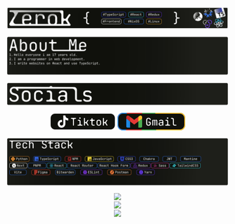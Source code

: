 <div align="center">

![](Frame%2024Header.svg)

</div>


<div align="center">

![](Frame%2025AboutMe.svg)

</div>


<div align="center">

![](Frame%2027Socials.svg)

</div>



<div align="center">

[![Alt Text](Button%20ContainerTiktok.svg)](https://your-link-here.com)
[![Alt Text](Button%20Container.svg)](mailto:swiftkey382@gmail.com)

</div>


<div align="center">

![](Frame%2028Tech.svg)

</div>


[//]: # (## 🌐 Socials:)

[//]: # ([![TikTok]&#40;https://img.shields.io/badge/TikTok-%23000000.svg?logo=TikTok&logoColor=white&#41;]&#40;https://tiktok.com/@zerok_cell&#41; [![email]&#40;https://img.shields.io/badge/Email-D14836?logo=gmail&logoColor=white&#41;]&#40;mailto:swiftkey382@gmail.com&#41; )

[//]: # ()
[//]: # (# 💻 Tech Stack:)

[//]: # (![Python]&#40;https://img.shields.io/badge/python-3670A0?style=for-the-badge&logo=python&logoColor=ffdd54&#41; ![TypeScript]&#40;https://img.shields.io/badge/typescript-%23007ACC.svg?style=for-the-badge&logo=typescript&logoColor=white&#41; ![HTML5]&#40;https://img.shields.io/badge/html5-%23E34F26.svg?style=for-the-badge&logo=html5&logoColor=white&#41; ![Nix]&#40;https://img.shields.io/badge/NIX-5277C3.svg?style=for-the-badge&logo=NixOS&logoColor=white&#41; ![JavaScript]&#40;https://img.shields.io/badge/javascript-%23323330.svg?style=for-the-badge&logo=javascript&logoColor=%23F7DF1E&#41; ![CSS3]&#40;https://img.shields.io/badge/css3-%231572B6.svg?style=for-the-badge&logo=css3&logoColor=white&#41; ![Chakra]&#40;https://img.shields.io/badge/chakra-%234ED1C5.svg?style=for-the-badge&logo=chakraui&logoColor=white&#41; ![JWT]&#40;https://img.shields.io/badge/JWT-black?style=for-the-badge&logo=JSON%20web%20tokens&#41; ![Mantine]&#40;https://img.shields.io/badge/Mantine-ffffff?style=for-the-badge&logo=Mantine&logoColor=339af0&#41; ![NPM]&#40;https://img.shields.io/badge/NPM-%23CB3837.svg?style=for-the-badge&logo=npm&logoColor=white&#41; ![Next JS]&#40;https://img.shields.io/badge/Next-black?style=for-the-badge&logo=next.js&logoColor=white&#41; ![PNPM]&#40;https://img.shields.io/badge/pnpm-%234a4a4a.svg?style=for-the-badge&logo=pnpm&logoColor=f69220&#41; ![React]&#40;https://img.shields.io/badge/react-%2320232a.svg?style=for-the-badge&logo=react&logoColor=%2361DAFB&#41; ![React Router]&#40;https://img.shields.io/badge/React_Router-CA4245?style=for-the-badge&logo=react-router&logoColor=white&#41; ![React Hook Form]&#40;https://img.shields.io/badge/React%20Hook%20Form-%23EC5990.svg?style=for-the-badge&logo=reacthookform&logoColor=white&#41; ![Redux]&#40;https://img.shields.io/badge/redux-%23593d88.svg?style=for-the-badge&logo=redux&logoColor=white&#41; ![SASS]&#40;https://img.shields.io/badge/SASS-hotpink.svg?style=for-the-badge&logo=SASS&logoColor=white&#41; ![TailwindCSS]&#40;https://img.shields.io/badge/tailwindcss-%2338B2AC.svg?style=for-the-badge&logo=tailwind-css&logoColor=white&#41; ![Vite]&#40;https://img.shields.io/badge/vite-%23646CFF.svg?style=for-the-badge&logo=vite&logoColor=white&#41; ![Yarn]&#40;https://img.shields.io/badge/yarn-%232C8EBB.svg?style=for-the-badge&logo=yarn&logoColor=white&#41; ![Prisma]&#40;https://img.shields.io/badge/Prisma-3982CE?style=for-the-badge&logo=Prisma&logoColor=white&#41; ![Figma]&#40;https://img.shields.io/badge/figma-%23F24E1E.svg?style=for-the-badge&logo=figma&logoColor=white&#41; ![Bitwarden]&#40;https://img.shields.io/badge/bitwarden-%23175DDC.svg?style=for-the-badge&logo=bitwarden&logoColor=white&#41; ![ESLint]&#40;https://img.shields.io/badge/ESLint-4B3263?style=for-the-badge&logo=eslint&logoColor=white&#41; ![Postman]&#40;https://img.shields.io/badge/Postman-FF6C37?style=for-the-badge&logo=postman&logoColor=white&#41;)
<div align="center">



![](https://github-readme-stats.vercel.app/api?username=zerok-cell&theme=catppuccin_mocha&hide_border=false&include_all_commits=false&count_private=false)<br/>
![](https://nirzak-streak-stats.vercel.app/?user=zerok-cell&theme=catppuccin_mocha&hide_border=false)<br/>
![](https://github-readme-stats.vercel.app/api/top-langs/?username=zerok-cell&theme=catppuccin_mocha&hide_border=false&include_all_commits=false&count_private=false&layout=compact)


</div>

<!-- Proudly created with GPRM ( https://gprm.itsvg.in ) -->
